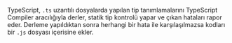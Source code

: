TypeScript, `.ts` uzantılı dosyalarda yapılan tip tanımlamalarını TypeScript Compiler aracılığıyla derler, statik tip kontrolü yapar ve çıkan hataları rapor eder. Derleme yapıldıktan sonra herhangi bir hata ile karşılaşılmazsa kodları bir `.js` dosyası içerisine ekler.